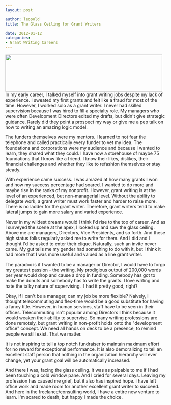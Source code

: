 ```yaml
--- 
layout: post

author: leopold
title: The Glass Ceiling for Grant Writers

date: 2012-01-12 
categories: 
- Grant Writing Careers
---
```

<a href="http://leopoldwriting.com/wp-content/uploads/2012/01/glass-ceiling1.jpeg"><img class="aligncenter size-full wp-image-380" title="glass ceiling" src="http://leopoldwriting.com/wp-content/uploads/2012/01/glass-ceiling1.jpeg" alt="" width="493" height="117" /></a>In my early career, I talked myself into grant writing jobs despite my lack of experience. I sweated my first grants and felt like a fraud for most of the time. However, I worked solo as a grant writer. I never had skilled supervision because I was hired to fill a specialty role. My managers who were often Development Directors edited my drafts, but didn't give strategic guidance. Rarely did they point a prospect my way or give me a pep talk on how to writing an amazing logic model.

The funders themselves were my mentors. I learned to not fear the telephone and called practically every funder to vet my idea. The foundations and corporations were my audience and because I wanted to learn, they shared what they could. I have now a storehouse of maybe 75 foundations that I know like a friend. I know their likes, dislikes, their financial challenges and whether they like to refashion themselves or stay steady.

With experience came success. I was amazed at how many grants I won and how my success percentage had soared. I wanted to do more and maybe rise in the ranks of my nonprofit. However, grant writing is at the level of an experienced, but non-managerial level. Without the ability to delegate work, a grant writer must work faster and harder to raise more. There is no ladder for the grant writer. Therefore, grant writers tend to make lateral jumps to gain more salary and varied experience.

Never in my wildest dreams would I think I'd rise to the top of career. And as I surveyed the scene at the apex, I looked up and saw the glass ceiling. Above me are managers, Directors, Vice Presidents, and so forth. And these high status folks regularly asked me to write for them. And I did and I thought I'd be asked to enter their clique. Naturally, such an invite never came. My gut tells me my gender had something to do with it, but I think it had more that I was more useful and valued as a line grant writer.

The paradox is if I wanted to be a manager or Director, I would have to forgo my greatest passion - the writing. My prodigious output of 200,000 words per year would drop and cause a drop in funding. Somebody has got to make the donuts and somebody has to write the grants. I love writing and hate the talky nature of supervising.  I had it pretty good, right?

Okay, if I can't be a manager, can my job be more flexible? Naively, I thought telecommuting and flex-time would be a good substitute for having a fancy title. However, in human services, staff have to be seen in their offices. Telecommuting isn't popular among Directors I think because it would weaken their ability to supervise. So many writing professions are done remotely, but grant writing in non-profit holds onto the "development office" concept. We need all hands on deck to be a presence, to remind people we still exist. That we matter.

It is not inspiring to tell a top notch fundraiser to maintain maximum effort for no reward for exceptional performance. It is also demoralizing to tell an excellent staff person that nothing in the organization hierarchy will ever change, yet your grant goal will be automatically increased.

And there I was, facing the glass ceiling. It was as palpable to me if I had been touching a cold window pane. And I cried for several days. Leaving my profession has caused me grief, but it also has inspired hope. I have left office work and made room for another excellent grant writer to succeed. And here in the freelance/consulting world, I have a entire new venture to learn. I'm scared to death, but happy I made the choice.
